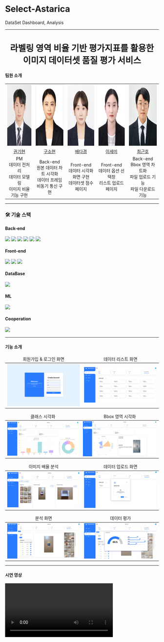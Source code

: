 # Select-Astarica

DataSet Dashboard, Analysis
<hr>
<div align=center>
    <h1>라벨링 영역 비율 기반 평가지표를 활용한 <br>이미지 데이터셋 품질 평가 서비스</h1>
</div>
<h4>팀원 소개</h4>
<table>
    <tr>
        <td align="center">
            <a href="https://github.com/rlgus3351">
                <img src="./Image/권기현.jpg" width="165px" height="200px" alt="권기현 프로필">
            </a>
        </td>
        <td align="center">
            <a href="https://github.com/so1454">
                <img src="./Image/구소현.jpg" width="165px" height="200px" alt="권기현 프로필">
            </a>
        </td>
        <td align="center">
            <a href="https://github.com/vcfrgkap">
                <img src="./Image/배다경.jpg" width="150px" height="200px" alt="배다경 프로필">
            </a>
        </td>
        <td align="center">
            <a href="https://github.com/dlpmi99">
                <img src="./Image/이세미.jpg" width="150px" height="200px" alt="이세미 프로필">
            </a>
        </td>
        <td align="center">
            <a href="https://github.com/webobae">
                <img src="./Image/최근호.jpg" width="165px" height="200px" alt="최근호 프로필">
            </a>
        </td>
    </tr>
    <tr>
        <td align="center">
            <a href="https://github.com/rlgus3351">
                권기현
            </a>
        </td>
        <td align="center">
            <a href="https://github.com/so1454">
                구소현
            </a>
        </td>
        <td align="center">
            <a href="https://github.com/vcfrgkap">
                배다경
            </a>
        </td>
        <td align="center">
            <a href="https://github.com/dlpmi99">
                이세미
            </a>
        </td>
        <td align="center">
            <a href="https://github.com/webobae">
                최근호
            </a>
        </td>
    </tr>
    <tr>
        <td align="center">
            PM<br>데이터 전처리<br>데이터 모델링<br>이미지 비율 기능 구현
        </td>
        <td align="center">
            Back-end<br>원본 데이터 차트 시각화<br>데이터 프레임 <br>비동기 통신 구현
        </td>
        <td align="center">
            Front-end<br>데이터 시각화 화면 구현<br>데이터셋 점수 페이지 
        </td>
        <td align="center">
            Front-end<br>데이터 옵션 선택창<br>리스트 업로드 페이지 
        </td>
        <td align="center">
            Back-end<br>Bbox 영역 차트화<br>파일 업로드 기능 <br>파일 다운로드 기능
        </td>
    </tr>

</table>
<hr>
<div align=left> 
  <h3>🛠 기술 스택</h3>
  <h4>Back-end</h4>
    <img src="https://img.shields.io/badge/java-007396?style=for-the-badge&logo=java&logoColor=white"> 
    <img src="https://img.shields.io/badge/spring-6DB33F?style=for-the-badge&logo=spring&logoColor=white">
    <img src="https://img.shields.io/badge/python-3776AB?style=for-the-badge&logo=python&logoColor=white"> 
    <img src="https://img.shields.io/badge/jquery-0769AD?style=for-the-badge&logo=jquery&logoColor=white">
    <img src="https://img.shields.io/badge/flask-000000?style=for-the-badge&logo=flask&logoColor=white">
    <img src="https://img.shields.io/badge/apache tomcat-F8DC75?style=for-the-badge&logo=apachetomcat&logoColor=black">
  <h4>Front-end</h4>
    <img src="https://img.shields.io/badge/html5-E34F26?style=for-the-badge&logo=html5&logoColor=white"> 
    <img src="https://img.shields.io/badge/css-1572B6?style=for-the-badge&logo=css3&logoColor=white"> 
    <img src="https://img.shields.io/badge/javascript-F7DF1E?style=for-the-badge&logo=javascript&logoColor=black"> 
  <h4>DataBase</h4>
    <img src="https://img.shields.io/badge/mysql-4479A1?style=for-the-badge&logo=mysql&logoColor=white">
  <h4>ML</h4>
    <img src="https://img.shields.io/badge/python-3776AB?style=for-the-badge&logo=python&logoColor=white"> 
  <h4>Cooperation</h4>
    <img src="https://img.shields.io/badge/github-181717?style=for-the-badge&logo=github&logoColor=white">
<hr>
</div>

<div align="left">
    <h4>기능 소개</h4>
    <table>
        <thead>
            <td align="center">회원가입 & 로그인 화면</td>
            <td align="center">데이터 리스트 화면</td>
        </thead>
        <tbody>
            <td><img src="./Image/로그인.png" width="400px" alt=""></td>
            <td><img src="./Image/메인페이지.jpg" width="400px" alt=""></td>
        </tbody>
    </table>
    <table>
        <thead>
            <td align="center">클래스 시각화</td>
            <td align="center">Bbox 영역 시각화</td>
        </thead>
        <tbody>
            <td><img src="./Image/클래스 차트.jpg" width="400px" alt=""></td>
            <td><img src="./Image/bbox차트.jpg" width="400px" alt=""></td>
        </tbody>
    </table>
    <table>
        <thead>
            <td align="center">이미지 배율 분석</td>
            <td align="center">데이터 업로드 화면</td>
        </thead>
        <tbody>
            <td><img src="./Image/이미지 배율 분석.jpg" width="400px" alt=""></td>
            <td><img src="./Image/업로드.jpg" width="400px" alt=""></td>
        </tbody>
    </table>
    <table>
        <thead>
            <td align="center">분석 화면</td>
            <td align="center">데이터 평가</td>
        </thead>
        <tbody>
            <td><img src="./Image/분석창.jpg" width="400px" alt=""></td>
            <td><img src="./Image/데이터 평가.jpg" width="400px" alt=""></td>
        </tbody>
    </table>
</div>
<hr>
<h4>시연 영상</h4>
<div>
    <video src="Image/시연영상.mp4" width="70%"></video>
</div>
